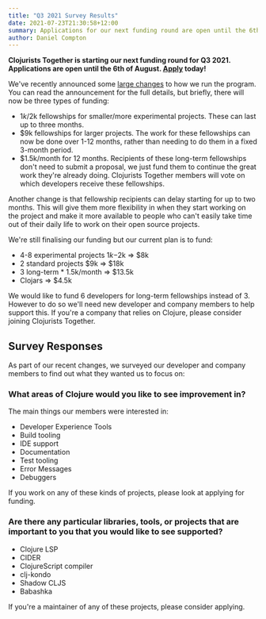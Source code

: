 ```yaml
---
title: "Q3 2021 Survey Results"
date: 2021-07-23T21:30:58+12:00
summary: Applications for our next funding round are open until the 6th of August.
author: Daniel Compton
---
```


**Clojurists Together is starting our next funding round for Q3 2021. Applications are open until the 6th of August. [Apply](/open-source/) today!**

We've recently announced some [large changes](/news/the-next-phase-of-clojurists-together/) to how we run the program. You can read the announcement for the full details, but briefly, there will now be three types of funding:

* $1k/$2k fellowships for smaller/more experimental projects. These can last up to three months.
* $9k fellowships for larger projects. The work for these fellowships can now be done over 1-12 months, rather than needing to do them in a fixed 3-month period.
* $1.5k/month for 12 months. Recipients of these long-term fellowships don't need to submit a proposal, we just fund them to continue the great work they're already doing. Clojurists Together members will vote on which developers receive these fellowships.

Another change is that fellowship recipients can delay starting for up to two months. This will give them more flexibility in when they start working on the project and make it more available to people who can't easily take time out of their daily life to work on their open source projects.

We're still finalising our funding but our current plan is to fund:

* 4-8 experimental projects $1k-$2k => $8k
* 2 standard projects $9k => $18k
* 3 long-term * 1.5k/month => $13.5k
* Clojars => $4.5k

We would like to fund 6 developers for long-term fellowships instead of 3. However to do so we'll need new developer and company members to help support this. If you're a company that relies on Clojure, please consider joining Clojurists Together.

## Survey Responses

As part of our recent changes, we surveyed our developer and company members to find out what they wanted us to focus on:

### What areas of Clojure would you like to see improvement in?

The main things our members were interested in:

- Developer Experience Tools
- Build tooling
- IDE support
- Documentation
- Test tooling
- Error Messages
- Debuggers

If you work on any of these kinds of projects, please look at applying for funding.

### Are there any particular libraries, tools, or projects that are important to you that you would like to see supported?

- Clojure LSP
- CIDER
- ClojureScript compiler
- clj-kondo
- Shadow CLJS
- Babashka

If you're a maintainer of any of these projects, please consider applying.

